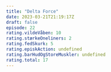 ```yaml
---
title: "Delta Force"
date: 2023-03-21T21:19:17Z
draft: false
episode: 22
rating.vildeVåben: 10
rating.stærkeOneliners: 2
rating.fedSkurk: 5
rating.episkAction: undefined
rating.barHudOgStoreMuskler: undefined
rating.total: 17
---
```


